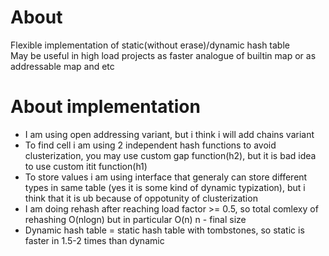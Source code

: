 # About
Flexible implementation of static(without erase)/dynamic hash table  
May be useful in high load projects as faster analogue of builtin map or as addressable map and etc
# About implementation
- I am using open addressing variant, but i think i will add chains variant
- To find cell i am using 2 independent hash functions to avoid clusterization, you may use custom gap function(h2), but it is bad idea to use custom itit function(h1)
- To store values i am using interface that generaly can store different types in same table (yes it is some kind of dynamic typization), but i think that it is ub because of oppotunity of clusterization
- I am doing rehash after reaching load factor >= 0.5, so total comlexy of rehashing O(nlogn) but in particular O(n) n - final size
- Dynamic hash table = static hash table with tombstones, so static is faster in 1.5-2 times than dynamic
